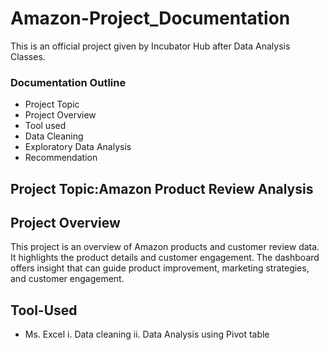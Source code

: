 # Amazon-Project_Documentation

This is an official project given by Incubator Hub after Data Analysis Classes.

### Documentation Outline

 - Project Topic
 - Project Overview
 - Tool used
 - Data Cleaning
 - Exploratory Data Analysis
 - Recommendation


## Project Topic:Amazon Product Review Analysis

## Project Overview
This project is an overview of Amazon products and customer review data. It highlights the product details and customer engagement. The dashboard offers insight that can guide product improvement, marketing strategies, and customer engagement.

## Tool-Used
- Ms. Excel
   i.	Data cleaning
   ii.	Data Analysis using Pivot table

